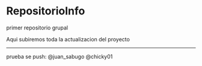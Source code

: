 # RepositorioInfo
primer repositorio grupal

Aqui subiremos toda la actualizacion del proyecto

-------
prueba se push: @juan_sabugo 
@chicky01